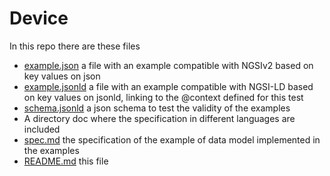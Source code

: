 # Device
In this repo there are these files
- [example.json](example.json) a file with an example compatible with NGSIv2 based on key values on json
- [example.jsonld](example.jsonld) a file with an example compatible with NGSI-LD based on key values on jsonld, 
linking to the @context defined for this test
- [schema.jsonld](example.jsonld) a json schema to test the validity of the examples
- A directory doc where the specification in different languages are included
- [spec.md](/doc/spec.md) the specification of the example of data model implemented in the examples
- [README.md](README.md) this file